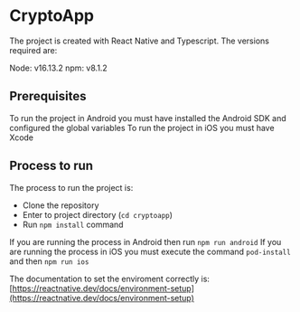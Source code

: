 # CryptoApp

The project is created with React Native and Typescript. The versions required are: 

Node: v16.13.2
npm: v8.1.2

## Prerequisites

To run the project in Android you must have installed the Android SDK and configured the global variables
To run the project in iOS you must have Xcode

## Process to run

The process to run the project is:

- Clone the repository
- Enter to project directory (`cd cryptoapp`)
- Run `npm install` command

If you are running the process in Android then run `npm run android`
If you are running the process in iOS you must execute the command `pod-install` and then `npm run ios`

The documentation to set the enviroment correctly is: [https://reactnative.dev/docs/environment-setup](https://reactnative.dev/docs/environment-setup)

